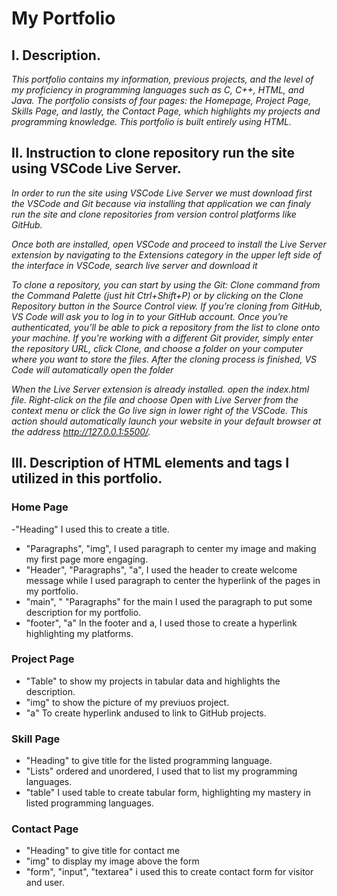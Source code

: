 # My Portfolio
## I. Description.
*This portfolio contains my information, previous projects, and the level of my proficiency in programming languages such as C, C++, HTML, and Java. The portfolio consists of four pages: the Homepage, Project Page, Skills Page, and lastly, the Contact Page, which highlights my projects and programming knowledge. This portfolio is built entirely using HTML.*
## II. Instruction to clone repository run the site using VSCode Live Server.
*In order to run the site using VSCode Live Server we must download first the VSCode and Git because via installing that application we can finaly run the site and  clone repositories from version control platforms like GitHub.* 

*Once both are installed, open VSCode and proceed to install the Live Server extension by navigating to the Extensions category in the upper left side of the interface in VSCode, search live server and download it*

*To clone a repository, you can start by using the Git: Clone command from the Command Palette (just hit Ctrl+Shift+P) or by clicking on the Clone Repository button in the Source Control view. If you’re cloning from GitHub, VS Code will ask you to log in to your GitHub account. Once you’re authenticated, you’ll be able to pick a repository from the list to clone onto your machine. If you're working with a different Git provider, simply enter the repository URL, click Clone, and choose a folder on your computer where you want to store the files. After the cloning process is finished, VS Code will automatically open the folder*

*When the Live Server extension is already installed. open the index.html file. Right-click on the file and choose Open with Live Server from the context menu or click the Go live sign in lower right of the VSCode. This action should automatically launch your website in your default browser at the address http://127.0.0.1:5500/.*
## III. Description of HTML elements and tags I utilized in this portfolio.

### Home Page
-"Heading" I used this to create a title.
- "Paragraphs", "img", I used paragraph to center my image and making my first page more engaging.
- "Header", "Paragraphs", "a", I used the header to create welcome message while I used paragraph to center the hyperlink of the pages in my portfolio.
- "main", " "Paragraphs" for the main I used the paragraph to put some description for my portfolio.
- "footer", "a" In the footer and a, I used those to create a hyperlink highlighting my platforms.
### Project Page
- "Table" to show my projects in tabular data and highlights the description.
- "img" to show the picture of my previuos project.
- "a" To create hyperlink andused to link to GitHub projects.
### Skill Page
- "Heading" to give title for the listed programming language.
- "Lists" ordered and unordered, I used that to list my programming languages.
- "table" I used table to create tabular form, highlighting my mastery in listed programming languages.
### Contact Page
- "Heading" to give title for contact me
- "img" to display my image above the form
- "form", "input", "textarea" i used this to create contact form for visitor and user.
  
